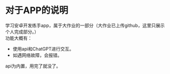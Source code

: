 # 对于APP的说明
学习安卓开发练手app，属于大作业的一部分（大作业已上传github，这里只展示个人完成部分。）<br>
功能大概有：<br>
- 使用api和ChatGPT进行交互。<br>
- 如遇网络故障，会报错。
  
api为内置，用完了就没了。
